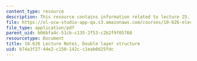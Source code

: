 ```yaml
---
content_type: resource
description: This resource contains information related to lecture 25.
file: https://ol-ocw-studio-app-qa.s3.amazonaws.com/courses/10-626-electrochemical-energy-systems-spring-2014/b74a3f2744e2c150142cc1eab0d25fdc_MIT10_626S14_S11lec25.pdf
file_type: application/pdf
parent_uid: b06bfa4c-51cb-c135-2f53-c2b2f9f05768
resourcetype: Document
title: 10.626 Lecture Notes, Double layer structure
uid: b74a3f27-44e2-c150-142c-c1eab0d25fdc
---
```

